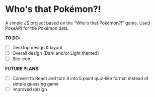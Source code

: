 # Who's that Pokémon?!

A simple JS project based on the "Who's that Pokémon?!" game.
Used PokeAPI for the Pokémon data.

**TO DO:**
- [ ] Desktop design & layout
- [ ] Overall design (Dark and/or Light themed)
- [ ] Site icon

**FUTURE PLANS:**
- [ ] Convert to React and turn it into 5 point quiz-like format instead of simple guessing game
- [ ] Improved design
